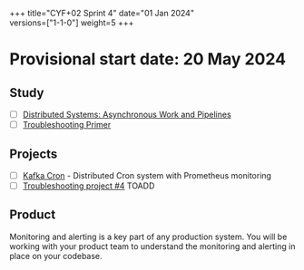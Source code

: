 +++
title="CYF+02 Sprint 4"
date="01 Jan 2024"    
versions=["1-1-0"]
weight=5
+++

# Provisional start date: 20 May 2024

## Study

- [ ] [Distributed Systems: Asynchronous Work and Pipelines](../../primers/distributed-software-systems-architecture/asynchronous-work-and-pipelines)
- [ ] [Troubleshooting Primer](../../primers/troubleshooting/)

## Projects

- [ ] [Kafka Cron](https://github.com/CodeYourFuture/immersive-go-course/tree/main/kafka-cron) - Distributed Cron system with Prometheus monitoring
- [ ] [Troubleshooting project #4](https://docs.google.com/document/d/1V6HEu_OcJ3MHH-aHzUfANf06VJa1rPcGHcpBwql7QLA/edit#heading=h.cjnguaxmynan) TOADD

## Product

Monitoring and alerting is a key part of any production system. You will be working with your product team to understand the monitoring and alerting in place on your codebase.
